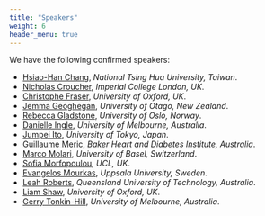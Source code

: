 ```yaml
---
title: "Speakers"
weight: 6
header_menu: true
---
```

We have the following confirmed speakers:
- [Hsiao-Han Chang](https://sites.google.com/view/hsiao-han-chang/home?authuser=0), _National Tsing Hua University, Taiwan_.
- [Nicholas Croucher](https://profiles.imperial.ac.uk/n.croucher), _Imperial College London, UK_.
- [Christophe Fraser](https://www.psi.ox.ac.uk/our-team/christophe-fraser-3), _University of Oxford, UK_.
- [Jemma Geoghegan](https://micro.otago.ac.nz/our-people/teaching-research-and-support/jemma-geoghegan/), _University of Otago, New Zealand_.
- [Rebecca Gladstone](https://www.med.uio.no/imb/english/people/aca/rebeccgl/), _University of Oslo, Norway_.
- [Danielle Ingle](https://www.doherty.edu.au/people/dr-danielle-ingle), _University of Melbourne, Australia_.
- [Jumpei Ito](https://www.u-tokyo.ac.jp/focus/en/people/k0001_03964.html), _University of Tokyo, Japan_.
- [Guillaume Meric](https://www.baker.edu.au/research/staff/guillaume-meric), _Baker Heart and Diabetes Institute, Australia_.
- [Marco Molari](https://scholar.google.com/citations?user=OuF3yFMAAAAJ), _University of Basel, Switzerland_.
- [Sofia Morfopoulou](https://profiles.ucl.ac.uk/29970-sofia-morfopoulou), _UCL, UK_.
- [Evangelos Mourkas](https://www.uu.se/en/contact-and-organisation/staff?query=N14-2202), _Uppsala University, Sweden_.
- [Leah Roberts](https://www.qut.edu.au/about/our-people/academic-profiles/l35.roberts), _Queensland University of Technology, Australia_.
- [Liam Shaw](https://www.biology.ox.ac.uk/people/dr-liam-shaw), _University of Oxford, UK_.
- [Gerry Tonkin-Hill](https://gthlab.au/about/), _University of Melbourne, Australia_.
